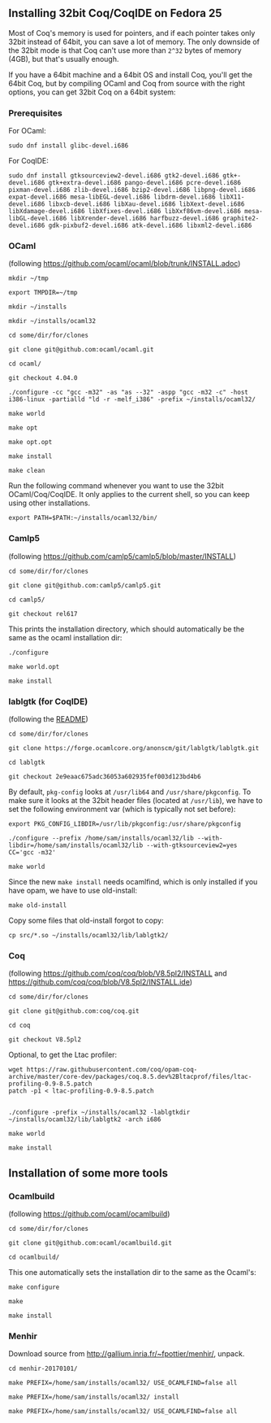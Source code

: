 
## Installing 32bit Coq/CoqIDE on Fedora 25

Most of Coq's memory is used for pointers, and if each pointer takes only 32bit instead of 64bit, you can save a lot of memory. The only downside of the 32bit mode is that Coq can't use more than `2^32` bytes of memory (4GB), but that's usually enough.

If you have a 64bit machine and a 64bit OS and install Coq, you'll get the 64bit Coq, but by compiling OCaml and Coq from source with the right options, you can get 32bit Coq on a 64bit system:


### Prerequisites

For OCaml:

    sudo dnf install glibc-devel.i686

For CoqIDE:

    sudo dnf install gtksourceview2-devel.i686 gtk2-devel.i686 gtk+-devel.i686 gtk+extra-devel.i686 pango-devel.i686 pcre-devel.i686 pixman-devel.i686 zlib-devel.i686 bzip2-devel.i686 libpng-devel.i686 expat-devel.i686 mesa-libEGL-devel.i686 libdrm-devel.i686 libX11-devel.i686 libxcb-devel.i686 libXau-devel.i686 libXext-devel.i686 libXdamage-devel.i686 libXfixes-devel.i686 libXxf86vm-devel.i686 mesa-libGL-devel.i686 libXrender-devel.i686 harfbuzz-devel.i686 graphite2-devel.i686 gdk-pixbuf2-devel.i686 atk-devel.i686 libxml2-devel.i686



### OCaml

(following https://github.com/ocaml/ocaml/blob/trunk/INSTALL.adoc)

    mkdir ~/tmp

    export TMPDIR=~/tmp

    mkdir ~/installs

    mkdir ~/installs/ocaml32

    cd some/dir/for/clones

    git clone git@github.com:ocaml/ocaml.git

    cd ocaml/

    git checkout 4.04.0

    ./configure -cc "gcc -m32" -as "as --32" -aspp "gcc -m32 -c" -host i386-linux -partialld "ld -r -melf_i386" -prefix ~/installs/ocaml32/

    make world

    make opt

    make opt.opt

    make install

    make clean

Run the following command whenever you want to use the 32bit OCaml/Coq/CoqIDE. It only applies to the current shell, so you can keep using other installations.

    export PATH=$PATH:~/installs/ocaml32/bin/



### Camlp5

(following https://github.com/camlp5/camlp5/blob/master/INSTALL)

    cd some/dir/for/clones

    git clone git@github.com:camlp5/camlp5.git

    cd camlp5/

    git checkout rel617

This prints the installation directory, which should automatically be the same as the ocaml installation dir:

    ./configure

    make world.opt

    make install



### lablgtk (for CoqIDE)

(following the [README](https://forge.ocamlcore.org/plugins/scmgit/cgi-bin/gitweb.cgi?p=lablgtk/lablgtk.git;a=blob_plain;f=README;hb=2e9eaac675adc36053a602935fef003d123bd4b6))

    cd some/dir/for/clones

    git clone https://forge.ocamlcore.org/anonscm/git/lablgtk/lablgtk.git

    cd lablgtk

    git checkout 2e9eaac675adc36053a602935fef003d123bd4b6

By default, `pkg-config` looks at `/usr/lib64` and `/usr/share/pkgconfig`. To make sure it looks at the 32bit header files (located at `/usr/lib`), we have to set the following environment var (which is typically not set before):

    export PKG_CONFIG_LIBDIR=/usr/lib/pkgconfig:/usr/share/pkgconfig
    
    ./configure --prefix /home/sam/installs/ocaml32/lib --with-libdir=/home/sam/installs/ocaml32/lib --with-gtksourceview2=yes CC='gcc -m32'

    make world

Since the new `make install` needs ocamlfind, which is only installed if you have opam, we have to use old-install:

    make old-install
    
Copy some files that old-install forgot to copy:

    cp src/*.so ~/installs/ocaml32/lib/lablgtk2/
    


### Coq

(following https://github.com/coq/coq/blob/V8.5pl2/INSTALL and https://github.com/coq/coq/blob/V8.5pl2/INSTALL.ide)

    cd some/dir/for/clones

    git clone git@github.com:coq/coq.git

    cd coq

    git checkout V8.5pl2

Optional, to get the Ltac profiler:

    wget https://raw.githubusercontent.com/coq/opam-coq-archive/master/core-dev/packages/coq.8.5.dev%2Bltacprof/files/ltac-profiling-0.9-8.5.patch
    patch -p1 < ltac-profiling-0.9-8.5.patch


    ./configure -prefix ~/installs/ocaml32 -lablgtkdir ~/installs/ocaml32/lib/lablgtk2 -arch i686

    make world

    make install



## Installation of some more tools


### Ocamlbuild 

(following https://github.com/ocaml/ocamlbuild)

    cd some/dir/for/clones

    git clone git@github.com:ocaml/ocamlbuild.git

    cd ocamlbuild/

This one automatically sets the installation dir to the same as the Ocaml's:

    make configure

    make

    make install



### Menhir

Download source from http://gallium.inria.fr/~fpottier/menhir/, unpack.

    cd menhir-20170101/

    make PREFIX=/home/sam/installs/ocaml32/ USE_OCAMLFIND=false all

    make PREFIX=/home/sam/installs/ocaml32/ install

    make PREFIX=/home/sam/installs/ocaml32/ USE_OCAMLFIND=false all




